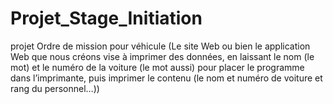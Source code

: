 # Projet_Stage_Initiation
projet Ordre de mission pour véhicule (Le site Web ou bien le application Web que nous créons vise à imprimer des données, en laissant le nom (le mot) et le numéro de la voiture (le mot aussi) pour placer le programme dans l’imprimante, puis imprimer le contenu (le nom et numéro de voiture et rang du personnel…))
